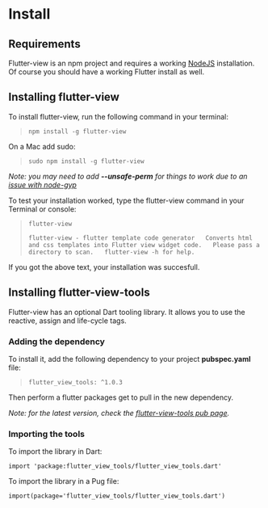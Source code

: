 # Install

## Requirements

Flutter-view is an npm project and requires a working [NodeJS](https://nodejs.org/en/) installation. Of course you should have a working Flutter install as well.

## Installing flutter-view

To install flutter-view, run the following command in your terminal:

> `npm install -g flutter-view`

On a Mac add sudo:

> `sudo npm install -g flutter-view`

_Note: you may need to add **--unsafe-perm** for things to work due to an_ [_issue with node-gyp_](https://github.com/nodejs/node-gyp/issues/454)

To test your installation worked, type the flutter-view command in your Terminal or console:

> `flutter-view`
>
> `flutter-view - flutter template code generator  
> Converts html and css templates into Flutter view widget code.  
> Please pass a directory to scan.  
> flutter-view -h for help.`

If you got the above text, your installation was succesfull.

## Installing flutter-view-tools

Flutter-view has an optional Dart tooling library. It allows you to use the reactive, assign and life-cycle tags.

### Adding the dependency

To install it, add the following dependency to your project **pubspec.yaml** file:

> `flutter_view_tools: ^1.0.3`

Then perform a flutter packages get to pull in the new dependency.

_Note: for the latest version, check the_ [_flutter-view-tools pub page_](https://pub.dartlang.org/packages/flutter_view_tools)_._

### Importing the tools

To import the library in Dart:

`import 'package:flutter_view_tools/flutter_view_tools.dart'`

To import the library in a Pug file:

`import(package='flutter_view_tools/flutter_view_tools.dart')`

